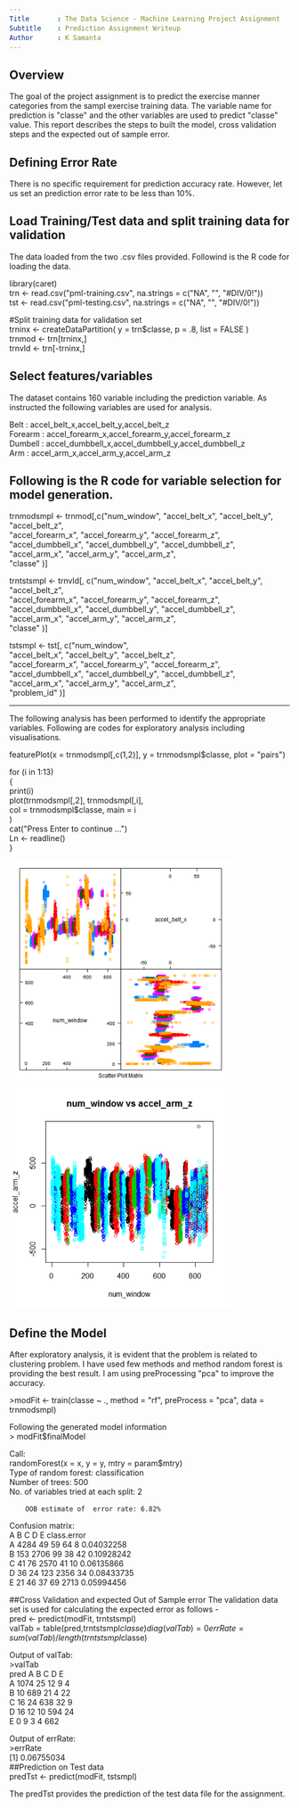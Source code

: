 ```yaml
---
Title       : The Data Science - Machine Learning Project Assignment
Subtitle    : Prediction Assignment Writeup
Author      : K Samanta
---
```


## Overview
The goal of the project assignment is to predict the exercise manner categories from the sampl exercise training data. 
The variable name for prediction is "classe" and the other variables are used to predict "classe" value.
This report describes the steps to built the model, cross validation steps and the expected out of sample error.

## Defining Error Rate
There is no specific requirement for prediction accuracy rate. However, let us set an prediction error rate to be less than 10%.

## Load Training/Test data and split training data for validation
The data loaded from the two .csv files provided. Followind is the R code for loading the data. 

library(caret)   
trn <- read.csv("pml-training.csv", na.strings = c("NA", "", "#DIV/0!"))   
tst <- read.csv("pml-testing.csv", na.strings = c("NA", "", "#DIV/0!"))   

\#Split training data for validation set    
trninx <-  createDataPartition( y = trn$classe, p = .8, list = FALSE )   
trnmod <- trn[trninx,]  
trnvld <- trn[-trninx,]   


## Select features/variables
The dataset contains 160 variable including the prediction variable. As instructed the following variables are used for analysis.

Belt    : accel_belt_x,accel_belt_y,accel_belt_z  
Forearm : accel_forearm_x,accel_forearm_y,accel_forearm_z  
Dumbell : accel_dumbbell_x,accel_dumbbell_y,accel_dumbbell_z  
Arm     : accel_arm_x,accel_arm_y,accel_arm_z   

Following is the R code for variable selection for model generation.
---
trnmodsmpl <- trnmod[,c("num_window",
                                  "accel_belt_x", "accel_belt_y", "accel_belt_z",  
                                  "accel_forearm_x", "accel_forearm_y", "accel_forearm_z",  
                                  "accel_dumbbell_x", "accel_dumbbell_y", "accel_dumbbell_z",  
                                  "accel_arm_x", "accel_arm_y", "accel_arm_z",  
                                  "classe" )]  
  
trntstsmpl <- trnvld[, c("num_window", 
                                    "accel_belt_x", "accel_belt_y", "accel_belt_z",  
                                    "accel_forearm_x", "accel_forearm_y", "accel_forearm_z",  
                                    "accel_dumbbell_x", "accel_dumbbell_y", "accel_dumbbell_z",  
                                    "accel_arm_x", "accel_arm_y", "accel_arm_z",  
                                    "classe" )]  

tstsmpl <- tst[, c("num_window",  
                         "accel_belt_x", "accel_belt_y", "accel_belt_z",  
                         "accel_forearm_x", "accel_forearm_y", "accel_forearm_z",  
                         "accel_dumbbell_x", "accel_dumbbell_y", "accel_dumbbell_z",  
                         "accel_arm_x", "accel_arm_y", "accel_arm_z",  
                         "problem_id" )]  
  
---
The following analysis has been performed to identify the appropriate variables. Following are codes for exploratory analysis including visualisations.

featurePlot(x = trnmodsmpl[,c(1,2)], y = trnmodsmpl$classe, plot = "pairs")  
  
for (i in 1:13)  
{  
  print(i)  
  plot(trnmodsmpl[,2], trnmodsmpl[,i],   
       col = trnmodsmpl$classe, main = i  
       )  
  cat("Press Enter to continue ...")  
  Ln <- readline()  
}  
  
  
<img class=center src="ScatPlot.png" height=400 />
<img class=center src="Analysis.png" height=400 />

## Define the Model
After exploratory analysis, it is evident that the problem is related to clustering problem. I have used few methods and method random forest is providing the best result. I am using preProcessing "pca" to improve the accuracy.

\>modFit <- train(classe ~ ., method = "rf", preProcess = "pca", data = trnmodsmpl)  
  
Following the generated model information  
\> modFit$finalModel  
  
Call:  
 randomForest(x = x, y = y, mtry = param$mtry)   
               Type of random forest: classification  
                     Number of trees: 500   
No. of variables tried at each split: 2  
  
        OOB estimate of  error rate: 6.82%  
Confusion matrix:  
     A    B    C    D    E class.error  
A 4284   49   59   64    8  0.04032258  
B  153 2706   99   38   42  0.10928242  
C   41   76 2570   41   10  0.06135866  
D   36   24  123 2356   34  0.08433735  
E   21   46   37   69 2713  0.05994456  
  

##Cross Validation and expected Out of Sample error
The validation data set is used for calculating the expected error as follows -  
pred <- predict(modFit, trntstsmpl)  
valTab = table(pred,trntstsmpl$classe)  
diag(valTab) = 0  
errRate = sum(valTab)/length(trntstsmpl$classe)   

Output of valTab:  
\>valTab  
pred    A    B    C    D    E  
   A 1074   25   12    9    4  
   B   10  689   21    4   22  
   C   16   24  638   32    9  
   D   16   12   10  594   24  
   E    0    9    3    4  662  
   
Output of errRate:  
\>errRate  
[1] 0.06755034  
##Prediction on Test data  
predTst <- predict(modFit, tstsmpl)  

The predTst provides the prediction of the test data file for the assignment.

